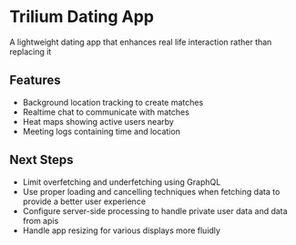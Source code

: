 # Trilium Dating App

A lightweight dating app that enhances real life interaction rather than replacing it

## Features

- Background location tracking to create matches
- Realtime chat to communicate with matches
- Heat maps showing active users nearby
- Meeting logs containing time and location

## Next Steps

- Limit overfetching and underfetching using GraphQL
- Use proper loading and cancelling techniques when fetching data to provide a better user experience
- Configure server-side processing to handle private user data and data from apis
- Handle app resizing for various displays more fluidly
